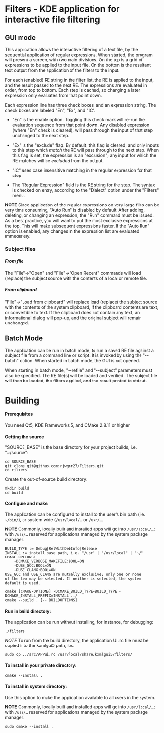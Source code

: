 # Filters - KDE application for interactive file filtering

## GUI mode
This application allows the interactive filtering of a text file, by the 
sequential application of regular expressions. When started, the program will
present a screen, with two main divisions. On the top is a grid of expressions 
to be applied to the input file. On the bottom is the resultant text output
from the application of the filters to the input.

For each (enabled) RE string in the filter list, the RE is applied to the input,
and the result passed to the next RE. The expressions are evaluated in order,
from top to bottom. Each step is cached, so changing a later expression only
evaluates from that point down. 

Each expression line has three check boxes, and an expression string. The check
boxes are labeled "En", "Ex", and "IC". 

* "En" is the enable option. Toggling this check mark will re-run the evaluation
sequence from that point down. Any disabled expression (where "En" check is 
cleared), will pass through the input of that step unchanged to the next step.

* "Ex" is the "exclude" flag. By default, this flag is cleared, and only inputs
to this step which *match* the RE will pass through to the next step. When this
flag is set, the expression is an "exclusion"; any input for which the RE 
matches will be *excluded* from the output.

* "IC" uses case insensitive matching in the regular expression for that step

* The "Regular Expression" field is the RE string for the step. The syntax is 
checked on entry, according to the "Dialect" option under the "Filters" menu.

**NOTE** Since application of the regular expressions on very large files can be
very time consuming, "Auto Run" is disabled by default. After adding, deleting,
or changing an expression, the "Run" command must be issued. As a best practice,
you will want to put the most exclusive expressions at the top. This will make
subsequent expressions faster. If the "Auto Run" option is enabled, any changes
in the expression list are evaluated immediately.

### Subject files
##### From file
The "File"->"Open" and "File"->"Open Recent" commands will load (replace) the
subject source with the contents of a local or remote file.

##### From clipboard
"File"->"Load from clipboard" will replace load (replace) the subject source 
with the contents of the system clipboard, if the clipboard contents are text,
or convertible to text. If the clipboard does not contain any text, an 
informational dialog will pop-up, and the original subject will remain
unchanged.

## Batch Mode
The application can be run in batch mode, to run a saved RE file against a
subject file from a command line or script. It is invoked by using the
"--batch" option. When started in batch mode, the GUI is not opened.

When starting in batch mode, "--refile" and "--subject" parameters must also
be specified. The RE file(s) will be loaded and verified. The subject file
will then be loaded, the filters applied, and the result printed to stdout.

# Building
#### Prerequisites
You need Qt5, KDE Frameworks 5, and CMake 2.8.11 or higher

#### Getting the source
"SOURCE_BASE" is the base directory for your project builds, i.e. "~/source":

```shell
cd SOURCE_BASE
git clone git@github.com:rjwgnr27/Filters.git
cd Filters
```

Create the out-of-source build directory:
```shell
mkdir build
cd build
```

#### Configure and make:

The application can be configured to install to the user's bin path (i.e. 
```~/bin/```), or system wide (```/usr/local/…``` or ```/usr/…```.

**NOTE** Commonly, locally built and installed apps will go into 
```/usr/local/…```; with ```/usr/…``` reserved for applications managed by the
 system package manager.

	BUILD_TYPE := Debug|RelWithDebInfo|Release
	INSTALL := install base path, i.e. "/usr" | "/usr/local" | "~/"
	CMAKE-OPTIONS:
		-DCMAKE_VERBOSE_MAKEFILE:BOOL=ON
		-DUSE_GCC:BOOL=ON
		-DUSE_CLANG:BOOL=ON
	USE_GCC and USE_CLANG are mutually exclusive; only one or none
	of the two may be selected. If neither is selected, the system
	default is used.


```shell
cmake [CMAKE-OPTIONS] -DCMAKE_BUILD_TYPE=BUILD_TYPE -DCMAKE_INSTALL_PREFIX=INSTALL ../
cmake --build . [-- BUILDOPTIONS]
```

#### Run in build directory:
The application can be run without installing, for instance, for debugging:

```shell
./filters
```
*NOTE*
To run from the build directory, the application UI .rc file must be copied 
into the kxmlgui5 path, i.e.:

```shell
sudo cp ../src/APPui.rc /usr/local/share/kxmlgui5/filters/
```

#### To install in your private directory:

```shell
cmake --install .
```

#### To install in system directory:
Use this option to make the application available to all users in the system.

**NOTE** Commonly, locally built and installed apps will go into 
```/usr/local/…```; with ```/usr/…``` reserved for applications managed by the
 system package manager.


```shell
sudo cmake --install .
```
